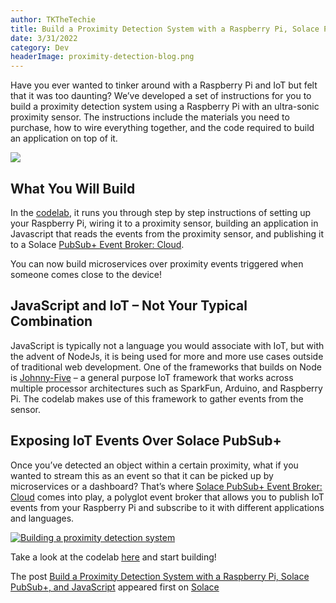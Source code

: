 ```yaml
---
author: TKTheTechie
title: Build a Proximity Detection System with a Raspberry Pi, Solace PubSub+, and JavaScript
date: 3/31/2022
category: Dev
headerImage: proximity-detection-blog.png
---
```



Have you ever wanted to tinker around with a Raspberry Pi and IoT but felt that it was too daunting? We’ve developed a set of instructions for you to build a proximity detection system using a Raspberry Pi with an ultra-sonic proximity sensor. The instructions include the materials you need to purchase, how to wire everything together, and the code required to build an application on top of it.

[![](../images/blog/proximity-comic.png)](../images/blog/proximity-comic.png)

## What You Will Build

In the [codelab](https://codelabs.solace.dev/codelabs/raspberry-pi-proximity-sensor/index.html), it runs you through step by step instructions of setting up your Raspberry Pi, wiring it to a proximity sensor, building an application in Javascript that reads the events from the proximity sensor, and publishing it to a Solace [PubSub+ Event Broker: Cloud](https://solace.com/products/event-broker/cloud/).

You can now build microservices over proximity events triggered when someone comes close to the device!

## JavaScript and IoT – Not Your Typical Combination

JavaScript is typically not a language you would associate with IoT, but with the advent of NodeJs, it is being used for more and more use cases outside of traditional web development. One of the frameworks that builds on Node is [Johnny-Five](http://johnny-five.io/) – a general purpose IoT framework that works across multiple processor architectures such as SparkFun, Arduino, and Raspberry Pi. The codelab makes use of this framework to gather events from the sensor.

## Exposing IoT Events Over Solace PubSub+
Once you’ve detected an object within a certain proximity, what if you wanted to stream this as an event so that it can be picked up by microservices or a dashboard? That’s where [Solace PubSub+ Event Broker: Cloud](https://solace.com/products/event-broker/cloud/) comes into play, a polyglot event broker that allows you to publish IoT events from your Raspberry Pi and subscribe to it with different applications and languages.

[![Building a proximity detection system](https://res.cloudinary.com/practicaldev/image/fetch/s--A-g-4RL5--/c_limit%2Cf_auto%2Cfl_progressive%2Cq_auto%2Cw_880/https://solace.com/wp-content/uploads/2020/03/exposing-iot-events.png)](https://solace.com/wp-content/uploads/2020/03/exposing-iot-events.png)

Take a look at the codelab [here](https://codelabs.solace.dev/codelabs/raspberry-pi-proximity-sensor/index.html) and start building!

The post [Build a Proximity Detection System with a Raspberry Pi, Solace PubSub+, and JavaScript](https://solace.com/blog/build-a-proximity-detection-system/) appeared first on [Solace](https://solace.com/)